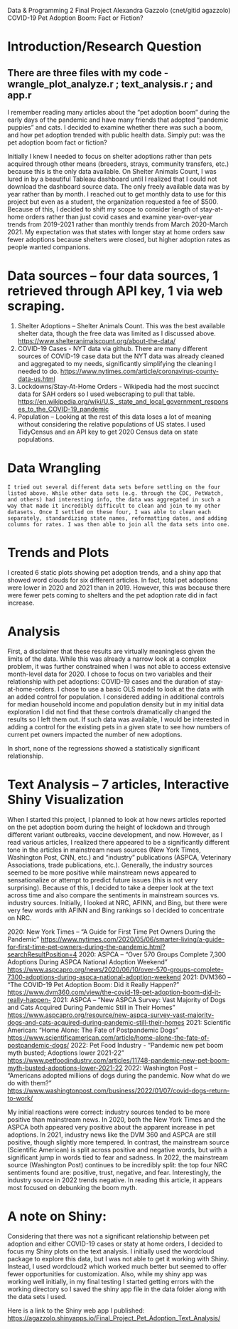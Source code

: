 Data & Programming 2 Final Project
Alexandra Gazzolo (cnet/gitid agazzolo)
COVID-19 Pet Adoption Boom: Fact or Fiction? 

# Introduction/Research Question
## There are three files with my code - wrangle_plot_analyze.r ; text_analysis.r ; and app.r
I remember reading many articles about the “pet adoption boom” during the early days of the pandemic and have many friends that adopted “pandemic puppies” and cats. I decided to examine whether there was such a boom, and how pet adoption trended with public health data. Simply put: was the pet adoption boom fact or fiction?

Initially I knew I needed to focus on shelter adoptions rather than pets acquired through other means (breeders, strays, community transfers, etc.) because this is the only data available. On Shelter Animals Count, I was lured in by a beautiful Tableau dashboard until I realized that I could not download the dashboard source data.  The only freely available data was by year rather than by month. I reached out to get monthly data to use for this project but even as a student, the organization requested a fee of $500. Because of this, I decided to shift my scope to consider length of stay-at-home orders rather than just covid cases and examine year-over-year trends from 2019-2021 rather than monthly trends from March 2020-March 2021. My expectation was that states with longer stay at home orders saw fewer adoptions because shelters were closed, but higher adoption rates as people wanted companions. 

# Data sources – four data sources, 1 retrieved through API key, 1 via web scraping. 
1.	Shelter Adoptions – Shelter Animals Count. This was the best available shelter data, though the free data was limited as I discussed above. 
https://www.shelteranimalscount.org/about-the-data/
2.	COVID-19 Cases - NYT data via github. There are many different sources of COVID-19 case data but the NYT data was already cleaned and aggregated to my needs, significantly simplifying the cleaning I needed to do. 
https://www.nytimes.com/article/coronavirus-county-data-us.html
3.	Lockdowns/Stay-At-Home Orders - Wikipedia had the most succinct data for SAH orders so I used webscraping to pull that table. 
https://en.wikipedia.org/wiki/U.S._state_and_local_government_responses_to_the_COVID-19_pandemic
4.	Population – Looking at the rest of this data loses a lot of meaning without considering the relative populations of US states. I used TidyCensus and an API key to get 2020 Census data on state populations. 

# Data Wrangling 
	I tried out several different data sets before settling on the four listed above. While other data sets (e.g. through the CDC, PetWatch, and others) had interesting info, the data was aggregated in such a way that made it incredibly difficult to clean and join to my other datasets. Once I settled on these four, I was able to clean each separately, standardizing state names, reformatting dates, and adding columns for rates. I was then able to join all the data sets into one. 

# Trends and Plots 
I created 6 static plots showing pet adoption trends, and a shiny app that showed word clouds for six different articles. 
In fact, total pet adoptions were lower in 2020 and 2021 than in 2019. However, this was because there were fewer pets coming to shelters and the pet adoption rate did in fact increase. 

# Analysis
First, a disclaimer that these results are virtually meaningless given the limits of the data. While this was already a narrow look at a complex problem, it was further constrained when I was not able to access extensive month-level data for 2020. I chose to focus on two variables and their relationship with pet adoptions: COVID-19 cases and the duration of stay-at-home-orders. I chose to use a basic OLS model to look at the data with an added control for population. I considered adding in additional controls for median household income and population density but in my initial data exploration I did not find that these controls dramatically changed the results so I left them out. If such data was available, I would be interested in adding a control for the existing pets in a given state to see how numbers of current pet owners impacted the number of new adoptions. 

In short, none of the regressions showed a statistically significant relationship. 

# Text Analysis – 7 articles, Interactive Shiny Visualization
When I started this project, I planned to look at how news articles reported on the pet adoption boom during the height of lockdown and through different variant outbreaks, vaccine development, and now. However, as I read various articles, I realized there appeared to be a significantly different tone in the articles in mainstream news sources (New York Times, Washington Post, CNN, etc.) and “industry” publications (ASPCA, Veterinary Associations, trade publications, etc.). Generally, the industry sources seemed to be more positive while mainstream news appeared to sensationalize or attempt to predict future issues (this is not very surprising). Because of this, I decided to take a deeper look at the text across time and also compare the sentiments in mainstream sources vs. industry sources. Initially, I looked at NRC, AFINN, and Bing, but there were very few words with AFINN and Bing rankings so I decided to concentrate on NRC. 

2020: New York Times – “A Guide for First Time Pet Owners During the Pandemic”
https://www.nytimes.com/2020/05/06/smarter-living/a-guide-for-first-time-pet-owners-during-the-pandemic.html?searchResultPosition=4
2020: ASPCA – “Over 570 Groups Complete 7,300 Adoptions During ASPCA National Adoption Weekend”
 https://www.aspcapro.org/news/2020/06/10/over-570-groups-complete-7300-adoptions-during-aspca-national-adoption-weekend
2021: DVM360 – “The COVID-19 Pet Adoption Boom: Did it Really Happen?”
https://www.dvm360.com/view/the-covid-19-pet-adoption-boom-did-it-really-happen-
2021: ASPCA – “New ASPCA Survey: Vast Majority of Dogs and Cats Acquired During Pandemic Still in Their Homes”
https://www.aspcapro.org/resource/new-aspca-survey-vast-majority-dogs-and-cats-acquired-during-pandemic-still-their-homes
2021: Scientific American: “Home Alone: The Fate of Postpandemic Dogs”
https://www.scientificamerican.com/article/home-alone-the-fate-of-postpandemic-dogs/
2022: Pet Food Industry - “Pandemic new pet boom myth busted; Adoptions lower 2021-22”
https://www.petfoodindustry.com/articles/11748-pandemic-new-pet-boom-myth-busted-adoptions-lower-2021-22
 2022: Washington Post – “Americans adopted millions of dogs during the pandemic. Now what do we do with them?”
https://www.washingtonpost.com/business/2022/01/07/covid-dogs-return-to-work/

My initial reactions were correct: industry sources tended to be more positive than mainstream news. In 2020, both the New York Times and the ASPCA both appeared very positive about the apparent increase in pet adoptions. In 2021, industry news like the DVM 360 and ASPCA are still positive, though slightly more tempered. In contrast, the mainstream source (Scientific American) is split across positive and negative words, but with a significant jump in words tied to fear and sadness. In 2022, the mainstream source (Washington Post) continues to be incredibly split: the top four NRC sentiments found are: positive, trust, negative, and fear. Interestingly, the industry source in 2022 trends negative. In reading this article, it appears most focused on debunking the boom myth. 

# A note on Shiny: 
Considering that there was not a significant relationship between pet adoption and either COVID-19 cases or staty at home orders, I decided to focus my Shiny plots on the text analysis. I initially used the wordcloud package to explore this data, but I was not able to get it working with Shiny. Instead, I used wordcloud2 which worked much better but seemed to offer fewer opportunities for customization. Also, while my shiny app was working well initially, in my final testing I started getting errors with the working directory so I saved the shiny app file in the data folder along with the data sets I used. 

Here is a link to the Shiny web app I published: https://agazzolo.shinyapps.io/Final_Project_Pet_Adoption_Text_Analysis/



